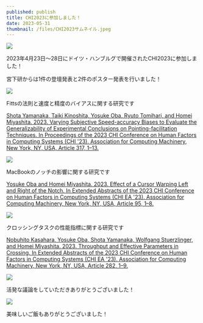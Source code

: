 ```yaml
---
published: publish
title: CHI2023に参加しました！
date: 2023-05-31
thumbnail: /files/CHI2023サムネイル.jpeg
---
```

![](/files/CHI2023サムネイル.jpeg)

2023年4月23日〜28日にドイツ・ハンブルグで開催されたCHI2023に参加しました！

宮下研からは1件の登壇発表と2件のポスター発表を行いました！

![](/files/CHI2023_登壇1.jpeg)

Fittsの法則と速度と精度のバイアスに関する研究です

[Shota Yamanaka, Taiki Kinoshita, Yosuke Oba, Ryuto Tomihari, and Homei Miyashita. 2023. Varying Subjective Speed-accuracy Biases to Evaluate the Generalizability of Experimental Conclusions on Pointing-facilitation Techniques. In Proceedings of the 2023 CHI Conference on Human Factors in Computing Systems (CHI '23). Association for Computing Machinery, New York, NY, USA, Article 317, 1–13.](https://research.miyashita.com/papers/I50)

![](/files/CHI2023_ポスター1.jpeg)

MacBookのノッチの影響に関する研究です

[Yosuke Oba and Homei Miyashita. 2023. Effect of a Cursor Warping Left and Right of the Notch. In Extended Abstracts of the 2023 CHI Conference on Human Factors in Computing Systems (CHI EA '23). Association for Computing Machinery, New York, NY, USA, Article 95, 1–8.](https://research.miyashita.com/papers/I48)

![](/files/CHI2023_ポスター2.jpeg)

クロッシングタスクの性能指標に関する研究です

[Nobuhito Kasahara, Yosuke Oba, Shota Yamanaka, Wolfgang Stuerzlinger, and Homei Miyashita. 2023. Throughput and Effective Parameters in Crossing. In Extended Abstracts of the 2023 CHI Conference on Human Factors in Computing Systems (CHI EA '23). Association for Computing Machinery, New York, NY, USA, Article 282, 1–9.](https://research.miyashita.com/papers/I49)

![](/files/CHI2023_DiscussionAll.png)

活発な議論をしていただきありがとうございました！

![](/files/CHI2023_ご飯.png)

美味しいご飯もありがとうございました！